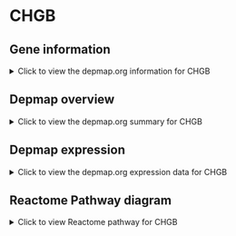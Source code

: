 <h1>CHGB</h1>

<h2>Gene information</h2>
<details>
  <summary>Click to view the depmap.org information for CHGB</summary>
  <iframe src="https://depmap.org/portal/gene/CHGB?tab=about" style="border:none;width:100%;height:800px"></iframe>
</details>

<h2>Depmap overview</h2>
<details>
  <summary>Click to view the depmap.org summary for CHGB</summary>
  <iframe src="https://depmap.org/portal/gene/CHGB?tab=overview" style="border:none;width:100%;height:800px"></iframe>
</details>

<h2>Depmap expression</h2>
<details>
  <summary>Click to view the depmap.org expression data for CHGB</summary>
  <iframe src="https://depmap.org/portal/gene/CHGB?tab=characterization" style="border:none;width:100%;height:800px"></iframe>
</details>



<h2>Reactome Pathway diagram</h2>
<details>
  <summary>Click to view Reactome pathway for CHGB</summary>
  <p>Post-translational protein phosphorylation</p>
  <iframe src="https://reactome.org/PathwayBrowser/#/R-HSA-8957275" style="border:none;width:100%;height:800px"></iframe>
</details>



